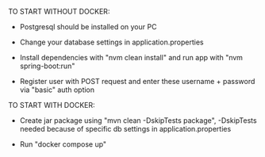 TO START WITHOUT DOCKER:

* Postgresql should be installed on your PC

* Change your database settings in application.properties

* Install dependencies with "nvm clean install" and run app with "nvm spring-boot:run"

* Register user with POST request and enter these username + password via "basic" auth option 

TO START WITH DOCKER:

* Create jar package using "mvn clean -DskipTests package", -DskipTests needed because of specific db settings in application.properties

* Run "docker compose up" 